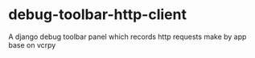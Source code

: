 # debug-toolbar-http-client
A django debug toolbar panel which records http requests make by app base on vcrpy
